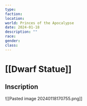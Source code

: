 ```yaml
---
type: 
faction: 
location: 
world: Princes of the Apocalypse
date: 2024-01-18
description: ""
race: 
gender: 
class:
---
```

# [[Dwarf Statue]]

## Inscription

![[Pasted image 20240118170755.png]]